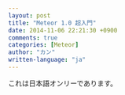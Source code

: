 ```yaml
---
layout: post
title: "Meteor 1.0 超入門"
date: 2014-11-06 22:21:30 +0900
comments: true
categories: [Meteor]
author: "カン"
written-language: "ja"
---
```


これは日本語オンリーであります。